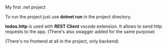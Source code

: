 My first .net project

To run the project just use **dotnet run** in the project directory.

**todos.http** is used with **REST Client** vscode extension. It allows to send http requests to the app. (There's also swagger added for the same purpose)

(There's no frontend at all in the project, only backend)
